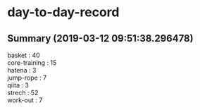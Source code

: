 # day-to-day-record  
## Summary  (2019-03-12 09:51:38.296478)  
basket : 40  
core-training : 15  
hatena : 3  
jump-rope : 7  
qiita : 3  
strech : 52  
work-out : 7  
